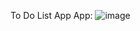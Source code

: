 To Do List App
App:
![image](https://github.com/isachinraj4/To-Do-List/assets/57107499/e55a1864-0488-4975-91d4-ab5955d8fbf9)
